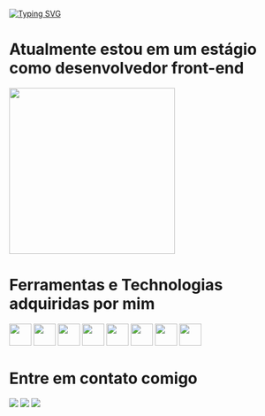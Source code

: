 [![Typing SVG](https://readme-typing-svg.herokuapp.com/?color=%23c16a75&size=55&center=true&vCenter=true&width=1000&lines=Olá%2C+meu+nome+é+Luiz+Miguel%3BI%27+Tenho+23+anos%3BI%27+Brasileiro%3BI%27+Front-end+Developer%3+Bem-vindo%21+%3A%29&font=Monaco)](https://git.io/typing-svg)

# Atualmente estou em um estágio como desenvolvedor front-end

<img src="https://github.com/luizmiguel710/luizmiguel710/assets/122630096/9553bb20-a823-4066-a2e9-a682325f33f1" width="300" height=""/>



# Ferramentas e Technologias adquiridas por mim
<img src="https://cdn.jsdelivr.net/gh/devicons/devicon/icons/html5/html5-plain-wordmark.svg" width="40" height="40"/> <img src="https://cdn.jsdelivr.net/gh/devicons/devicon/icons/css3/css3-plain-wordmark.svg" width="40" height="40"/> <img src="https://cdn.jsdelivr.net/gh/devicons/devicon/icons/javascript/javascript-original.svg" width="40" height="40"/> <img src="https://cdn.jsdelivr.net/gh/devicons/devicon/icons/git/git-original.svg"  width="40" height="40"/> <img src="https://cdn.jsdelivr.net/gh/devicons/devicon/icons/python/python-original-wordmark.svg" width="40" height="40"/> <img src="https://cdn.jsdelivr.net/gh/devicons/devicon/icons/vscode/vscode-original-wordmark.svg" width="40" height="40"/> <img src="https://cdn.jsdelivr.net/gh/devicons/devicon/icons/c/c-original.svg" width="40" height="40"/> <img src="https://cdn.jsdelivr.net/gh/devicons/devicon/icons/mysql/mysql-original-wordmark.svg" width="40" height="40"/>

# Entre em contato comigo 
<div>
<a href="https://instagram.com/luizmiguel_710" target="_blank"><img loading="lazy" src="https://img.shields.io/badge/-Instagram-%23E4405F?style=for-the-badge&logo=instagram&logoColor=white" target="_blank"></a>
<a href = "mailto:luizpompilio01@gmail.com"><img loading="lazy" src="https://img.shields.io/badge/Gmail-D14836?style=for-the-badge&logo=gmail&logoColor=white" target="_blank"></a>
<a href="https://www.linkedin.com/in/luiz-miguel-pompilio/" target="_blank"><img loading="lazy" src="https://img.shields.io/badge/-LinkedIn-%230077B5?style=for-the-badge&logo=linkedin&logoColor=white" target="_blank"></a>  
</div>
          

